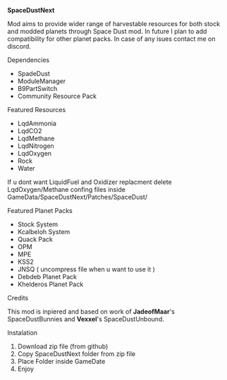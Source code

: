**SpaceDustNext**

Mod aims to provide wider range of harvestable resources for both stock and modded planets through Space Dust mod. In future I plan to add compatibility for other planet packs. In case of any isues contact me on discord.

Dependencies

* SpadeDust
* ModuleManager
* B9PartSwitch
* Community Resource Pack

Featured Resources

* LqdAmmonia
* LqdCO2
* LqdMethane
* LqdNitrogen
* LqdOxygen
* Rock
* Water

If u dont want LiquidFuel and Oxidizer replacment delete LqdOxygen/Methane confing files inside GameData/SpaceDustNext/Patches/SpaceDust/

Featured Planet Packs

* Stock System
* Kcalbeloh System
* Quack Pack
* OPM
* MPE
* KSS2
* JNSQ ( uncompress file when u want to use it )
* Debdeb Planet Pack 
* Khelderos Planet Pack

Credits

This mod is inpiered and based on work of **JadeofMaar**'s SpaceDustBunnies and **Vexxel**'s SpaceDustUnbound.

Instalation

1. Download zip file (from github)
2. Copy SpaceDustNext folder from zip file
3. Place Folder inside GameDate
4. Enjoy
